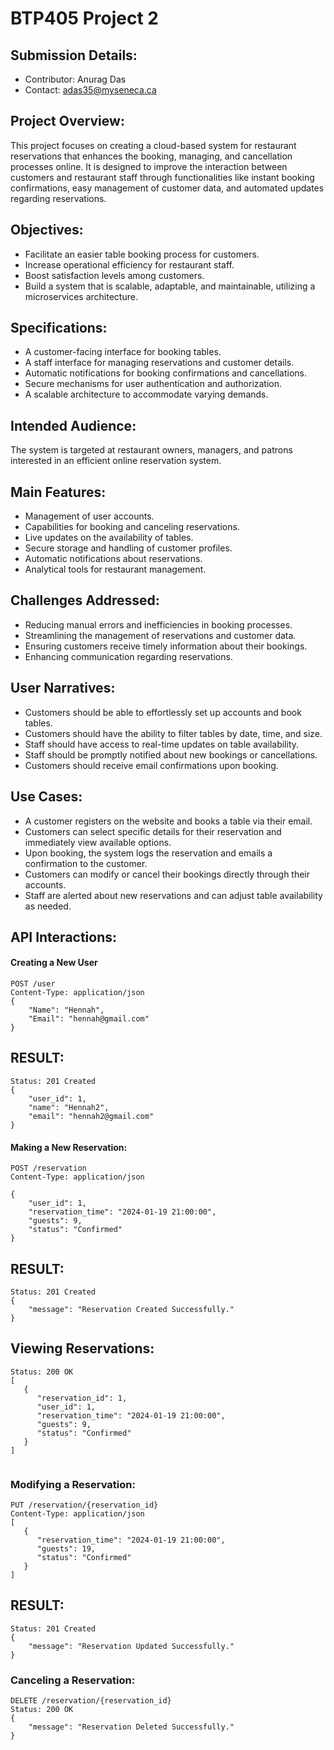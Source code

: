 
# BTP405 Project 2

## Submission Details:

- Contributor: Anurag Das
- Contact: adas35@myseneca.ca

## Project Overview:

This project focuses on creating a cloud-based system for restaurant reservations that enhances the booking, managing, and cancellation processes online. It is designed to improve the interaction between customers and restaurant staff through functionalities like instant booking confirmations, easy management of customer data, and automated updates regarding reservations.

## Objectives:

- Facilitate an easier table booking process for customers.
- Increase operational efficiency for restaurant staff.
- Boost satisfaction levels among customers.
- Build a system that is scalable, adaptable, and maintainable, utilizing a microservices architecture.

## Specifications:

- A customer-facing interface for booking tables.
- A staff interface for managing reservations and customer details.
- Automatic notifications for booking confirmations and cancellations.
- Secure mechanisms for user authentication and authorization.
- A scalable architecture to accommodate varying demands.

## Intended Audience:

The system is targeted at restaurant owners, managers, and patrons interested in an efficient online reservation system.

## Main Features:

- Management of user accounts.
- Capabilities for booking and canceling reservations.
- Live updates on the availability of tables.
- Secure storage and handling of customer profiles.
- Automatic notifications about reservations.
- Analytical tools for restaurant management.

## Challenges Addressed:

- Reducing manual errors and inefficiencies in booking processes.
- Streamlining the management of reservations and customer data.
- Ensuring customers receive timely information about their bookings.
- Enhancing communication regarding reservations.

## User Narratives:

- Customers should be able to effortlessly set up accounts and book tables.
- Customers should have the ability to filter tables by date, time, and size.
- Staff should have access to real-time updates on table availability.
- Staff should be promptly notified about new bookings or cancellations.
- Customers should receive email confirmations upon booking.

## Use Cases:

- A customer registers on the website and books a table via their email.
- Customers can select specific details for their reservation and immediately view available options.
- Upon booking, the system logs the reservation and emails a confirmation to the customer.
- Customers can modify or cancel their bookings directly through their accounts.
- Staff are alerted about new reservations and can adjust table availability as needed.

## API Interactions:

#### Creating a New User

```http
POST /user
Content-Type: application/json
{
    "Name": "Hennah",
    "Email": "hennah@gmail.com"
}
```

## RESULT:
```
Status: 201 Created
{
    "user_id": 1,
    "name": "Hennah2",
    "email": "hennah2@gmail.com"
}
```
#### Making a New Reservation:
```
POST /reservation
Content-Type: application/json

{
    "user_id": 1,
    "reservation_time": "2024-01-19 21:00:00",
    "guests": 9,
    "status": "Confirmed"
}
```
## RESULT:
```
Status: 201 Created
{
    "message": "Reservation Created Successfully."
}

```

## Viewing Reservations:
```
Status: 200 OK
[
   {
      "reservation_id": 1,
      "user_id": 1,
      "reservation_time": "2024-01-19 21:00:00",
      "guests": 9,
      "status": "Confirmed"
   }
]


```
### Modifying a Reservation:
```
PUT /reservation/{reservation_id}
Content-Type: application/json
[
   {
      "reservation_time": "2024-01-19 21:00:00",
      "guests": 19,
      "status": "Confirmed"
   }
]

```

## RESULT:
```
Status: 201 Created
{
    "message": "Reservation Updated Successfully."
}
```

### Canceling a Reservation:
```
DELETE /reservation/{reservation_id}
Status: 200 OK
{
    "message": "Reservation Deleted Successfully."
}

```
